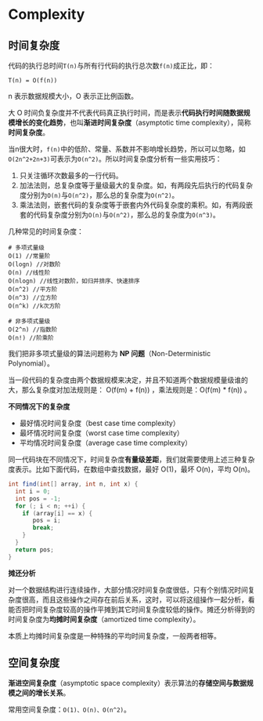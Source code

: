 # Complexity

## 时间复杂度

代码的执行总时间`T(n)`与所有行代码的执行总次数`f(n)`成正比，即：

```text
T(n) = O(f(n))
```

n 表示数据规模大小，O 表示正比例函数。

大 O 时间负复杂度并不代表代码真正执行时间，而是表示**代码执行时间随数据规模增长的变化趋势**，也叫**渐进时间复杂度**（asymptotic time complexity），简称**时间复杂度**。

当n很大时，`f(n)`中的低阶、常量、系数并不影响增长趋势，所以可以忽略，如`O(2n^2+2n+3)`可表示为`O(n^2)`。所以时间复杂度分析有一些实用技巧：

1. 只关注循环次数最多的一行代码。
2. 加法法则，总复杂度等于量级最大的复杂度。如，有两段先后执行的代码复杂度分别为`O(n)`与`O(n^2)`，那么总的复杂度为`O(n^2)`。
3. 乘法法则，嵌套代码的复杂度等于嵌套内外代码复杂度的乘积。如，有两段嵌套的代码复杂度分别为`O(n)`与`O(n^2)`，那么总的复杂度为`O(n^3)`。

几种常见的时间复杂度：

```text
# 多项式量级
O(1) //常量阶
O(logn) //对数阶
O(n) //线性阶
O(nlogn) //线性对数阶，如归并排序、快速排序
O(n^2) //平方阶
O(n^3) //立方阶
O(n^k) //k次方阶
​
# 非多项式量级
O(2^n) //指数阶
O(n!) //阶乘阶
```

我们把非多项式量级的算法问题称为 **NP 问题**（Non-Deterministic Polynomial）。

当一段代码的复杂度由两个数据规模来决定，并且不知道两个数据规模量级谁的大，那么复杂度对加法规则是： O\(f\(m\) + f\(n\)\) ，乘法规则是：O\(f\(m\) \* f\(n\)\) 。

**不同情况下的复杂度**

* 最好情况时间复杂度（best case time complexity）
* 最坏情况时间复杂度（worst case time complexity）
* 平均情况时间复杂度（average case time complexity）

同一代码块在不同情况下，时间复杂度**有量级差距**，我们就需要使用上述三种复杂度表示。比如下面代码，在数组中查找数据，最好 O\(1\)，最坏 O\(n\)，平均 O\(n\)。

```java
int find(int[] array, int n, int x) {
  int i = 0;
  int pos = -1;
  for (; i < n; ++i) {
    if (array[i] == x) {
       pos = i;
       break;
    }
  }
  return pos;
}
```

**摊还分析**

对一个数据结构进行连续操作，大部分情况时间复杂度很低，只有个别情况时间复杂度很高，而且这些操作之间存在前后关系，这时，可以将这组操作一起分析，看能否把时间复杂度较高的操作平摊到其它时间复杂度较低的操作。摊还分析得到的时间复杂度为**均摊时间复杂度**（amortized time complexity）。

本质上均摊时间复杂度是一种特殊的平均时间复杂度，一般两者相等。

## 空间复杂度

**渐进空间复杂度**（asymptotic space complexity）表示算法的**存储空间与数据规模之间的增长关系**。

常用空间复杂度：`O(1)、O(n)、O(n^2)`。

